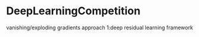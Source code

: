 # DeepLearningCompetition

vanishing/exploding gradients
approach 1:deep residual learning framework
